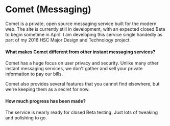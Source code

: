 # Comet (Messaging)
Comet is a private, open source messaging service built for the modern web. The site is currently still in development, with an expected closed Beta to begin sometime in April. I am developing this service single handedly as part of my 2016 HSC Major Design and Technology project.

#### What makes Comet different from other instant messaging services?
Comet has a huge focus on user privacy and security. Unlike many other instant messaging services, we don't gather and sell your private information to pay our bills.

Comet also provides several features that you cannot find elsewhere, but we're keeping them as a secret for now.

#### How much progress has been made?
The service is nearly ready for closed Beta testing. Just lots of tweaking and polishing to go. 
